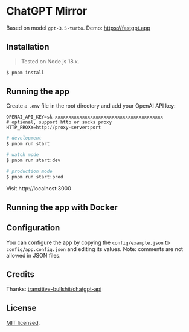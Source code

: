 # ChatGPT Mirror

Based on model `gpt-3.5-turbo`. Demo: https://fastgpt.app

## Installation

> Tested on Node.js 18.x.

```bash
$ pnpm install
```

## Running the app

Create a `.env` file in the root directory and add your OpenAI API key:

```properties
OPENAI_API_KEY=sk-xxxxxxxxxxxxxxxxxxxxxxxxxxxxxxxxxxxxxxxx
# optional, support http or socks proxy
HTTP_PROXY=http://proxy-server:port
```

```bash
# development
$ pnpm run start

# watch mode
$ pnpm run start:dev

# production mode
$ pnpm run start:prod
```

Visit http://localhost:3000

## Running the app with Docker


## Configuration

You can configure the app by copying the `config/example.json` to `config/app.config.json`
and editing its values. Note: comments are not allowed in JSON files.

## Credits

Thanks: [transitive-bullshit/chatgpt-api](https://github.com/transitive-bullshit/chatgpt-api)

## License

[MIT licensed](LICENSE).
